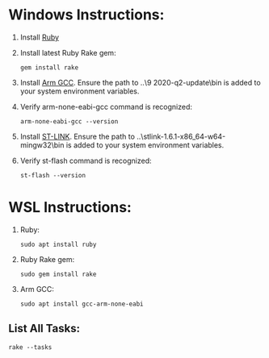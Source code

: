 # Windows Instructions:

1. Install [Ruby](https://rubyinstaller.org/)

2. Install latest Ruby Rake gem:

    `gem install rake`

3. Install [Arm GCC](https://developer.arm.com/tools-and-software/open-source-software/developer-tools/gnu-toolchain/gnu-rm/downloads). Ensure the path to ..\9 2020-q2-update\bin is added to your system environment variables.

4. Verify arm-none-eabi-gcc command is recognized:

    `arm-none-eabi-gcc --version`

5. Install [ST-LINK](https://github.com/stlink-org/stlink/releases/). Ensure the path to ..\stlink-1.6.1-x86_64-w64-mingw32\bin is added to your system environment variables.

6. Verify st-flash command is recognized:

    `st-flash --version`

# WSL Instructions:

1. Ruby:

    `sudo apt install ruby`

2. Ruby Rake gem:

    `sudo gem install rake`

3. Arm GCC:

    `sudo apt install gcc-arm-none-eabi`

## List All Tasks:

`rake --tasks`



